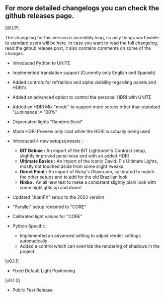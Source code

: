 ## For more detailed changelogs you can check the github releases page.

[W.I.P]

The changelog for this version is incredibly long, so only things worthwhile to standard users will be here.
In case you want to read the full changelog, read the github release post, it also contains comments on some of the changes.

- Introduced Python to UNITE

- Implemented translation support (Currently only English and Spanish)
- Added controls for refraction and alpha visibility regarding panels and HDRI's
- Added an advanced option to control the personal HDRI with UNITE
- Added an HDRI Mix "mode" to support more setups other than standard "Luminance != 100%"
- Deprecated lights "Random Seed"
- Made HDRI Preview only load while the HDRI is actually being used

- Introduced 4 new setups/presets :
    - **BIT Deluxe :** An import of the BIT Lightroom's Contrast setup, slightly improved panel wise and with an added HDRI
    - **Ultimate Basics :** An import of the iconic David. F's Ultimate Lights, mostly not touched aside from some slight tweaks
    - **Direct Point :** An import of Ricky's Glowroom, calibrated to match the other setups and to add for the old Brazilian look
    - **Nikko :** An all new test to make a consistent slightly plain look with some highlights up and down!
- Updated "JuanFX" setup to the 2023 version
- "Parallel" setup renamed to "CORE"
- Calibrated light values for "CORE"

- Python Specific :
    - Implemented an advanced setting to adjust render settings automatically
    - Added a control which can override the rendering of shadows in the project

[v0.1.1]
- Fixed Default Light Positioning

[v0.1.0]
- Public Test Release